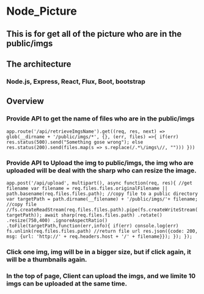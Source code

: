 # Node_Picture

## This is for get all of the picture who are in the public/imgs

## The architecture
### Node.js, Express, React, Flux, Boot, bootstrap 

## Overview
### Provide API to get the name of files who are in the public/imgs
`
app.route('/api/retrieveImgsName').get((req, res, next) => glob(__dirname + '/public/imgs/*', {}, (err, files) =>{
  if(err)
    res.status(500).send("Something gose wrong");
  else
    res.status(200).send(files.map(s => s.replace(/.*\/imgs\//, "")))
}))
`
### Provide API to Upload the img to public/imgs, the img who are uploaded will be deal with the sharp who can resize the image.
`
app.post('/api/upload', multipart(), async function(req, res){
  //get filename
  var filename = req.files.files.originalFilename || path.basename(req.files.files.path);
  //copy file to a public directory
  var targetPath = path.dirname(__filename) + '/public/imgs/'+ filename;
  //copy file
  //fs.createReadStream(req.files.files.path).pipe(fs.createWriteStream(targetPath));
  await sharp(req.files.files.path)
  .rotate()
  .resize(750,400)
  .ignoreAspectRatio()
  .toFile(targetPath,function(err,info){
    if(err)
      console.log(err)
    fs.unlink(req.files.files.path)
    //return file url
  res.json({code: 200, msg: {url: 'http://' + req.headers.host + '/' + filename}});
  });
});
`
### Click one img, img will be in a bigger size, but if click again, it will be a thumbnails again.
### In the top of page, Client can upload the imgs, and we limite 10 imgs can be uploaded at the same time.
